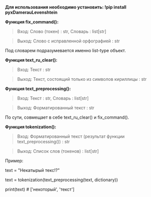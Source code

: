 **Для использования необходимо установить: !pip install pyxDamerauLevenshtein**



**Функция fix_command():**

>Вход: Слово (токен) : str, Словарь : list[str]

>Выход: Слово с исправленной орфографией : str

Под словарем подразумевается именно list-type объект.

**Функция text_ru_clear():**

>Вход: Текст : str

>Выход: Текст, состоящий только из символов кириллицы : str



**Функция text_preprocessing():**

>Вход: Текст : str,  Словарь : list[str]

>Выход: Форматированный текст : str

По сути, совмещает в себе text_ru_clear() и fix_command().



**Функция tokenization():**

>Вход: Форматированный текст (результат функции text_preprocessing()) : str

>Выход: Список слов (токенов) : list[str]



Пример:

text = "Некатырый текс!?"

text = tokenization(text_preprocessing(text, dictionary))

print(text) # ['некоторый', 'текст']

